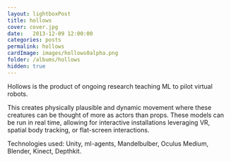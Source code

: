 ```yaml
---
layout: lightboxPost
title: hollows
cover: cover.jpg
date:   2013-12-09 12:00:00
categories: posts
permalink: hollows
cardImage: images/hollows0alpha.png
folder: /albums/hollows
hidden: true
---
```


Hollows is the product of ongoing research teaching ML to pilot virtual robots.
<!--more-->
This creates physically plausible and dynamic movement where these creatures can be thought of more as actors than props.
These models can be run in real time, allowing for interactive installations leveraging VR, spatial body tracking, or flat-screen interactions.

Technologies used: Unity, ml-agents, Mandelbulber, Oculus Medium, Blender, Kinect, Depthkit.

<!-- Short video clip [here.](/hollows_00.mp4) -->